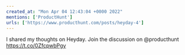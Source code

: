 ```yaml
---
created_at: "Mon Apr 04 12:43:04 +0000 2022"
mentions: ['ProductHunt']
urls: ['https://www.producthunt.com/posts/heyday-4']
---
```


I shared my thoughts on Heyday. Join the discussion on @producthunt https://t.co/0ZfcpwbPgy